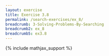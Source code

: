 ```yaml
---
layout: exercise
title: Exercise 3.8
permalink: /search-exercises/ex_8/
breadcrumb: 3-Solving-Problems-By-Searching
breadcrumb2: ex_8
breadcrumb5: ex3.8
---
```


{% include mathjax_support %}

